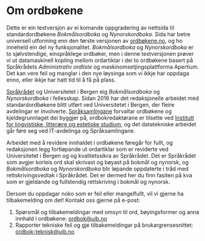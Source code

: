 # Om ordbøkene
Dette er ein testversjon av ei komande oppgradering av nettsida til standardordbøkene _Bokmålsordboka_ og _Nynorskordboka_. Sida har betre universell utforming enn den første versjonen av [ordbøkene.no](https://ordbokene.no/), og ho inneheld ein del ny funksjonalitet. _Bokmålsordboka_ og _Nynorskordboka_ er to sjølvstendige, einspråklege ordbøker, men i denne testversjonen prøver vi ut datamaskinell kopling mellom ordartiklar i dei to ordbøkene basert på Språkrådets _Administrativ ordliste_ og maskinomsetjingsplattforma Apertium. Det kan vere feil og manglar i den nye løysinga som vi ikkje har oppdaga enno, eller ikkje har hatt tid til å få på plass. 

[Språkrådet](https://www.sprakradet.no/) og Universitetet i Bergen eig _Bokmålsordboka_ og _Nynorskordboka_ i fellesskap. Sidan 2016 har det redaksjonelle arbeidet med standardordbøkene blitt utført ved Universitetet i Bergen, der fleire avdelingar er involverte. [Språksamlingane](https://www.uib.no/ub/spesialsamlingene/160666/om-spr%C3%A5ksamlingane) forvaltar ordbøkene og kjeldegrunnlaget dei byggjer på, ordbokredaktørane er tilsette ved [Institutt for lingvistiske, litterære og estetiske studium](https://www.uib.no/lle), og det datatekniske arbeidet går føre seg ved IT-avdelinga og Språksamlingane. 

Arbeidet med å revidere innhaldet i ordbøkene føregår for fullt, og redaksjonen legg fortløpande ut ordartiklar som er reviderte ved Universitetet i Bergen og og kvalitetssikra av Språkrådet. Det er Språkrådet som avgjer korleis ord skal skrivast og bøyast på bokmål og nynorsk, og _Bokmålsordboka_ og _Nynorskordboka_ blir løpande oppdaterte i tråd med rettskrivingsvedtak i Språkrådet. Det er dermed her du finn fasiten på kva som er gjeldande og fullstendig rettskriving i bokmål og nynorsk.

Dersom du oppdagar noko som er feil eller mangelfullt, vil vi gjerne ha tilbakemelding om det! Kontakt oss gjerne på e-post: 

1. Spørsmål og tilbakemeldingar med omsyn til ord, bøyingsformer og anna innhald i ordbøkene: [ordbok@uib.no](mailto:ordbok@uib.no)
2. Rapporter tekniske feil og gje tilbakemeldingar på brukargrensesnittet: [ordbok-teknisk@uib.no](mailto:ordbok-teknisk@uib.no)